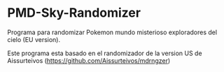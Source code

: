 # PMD-Sky-Randomizer

Programa para randomizar Pokemon mundo misterioso exploradores del cielo (EU version).

Este programa esta basado en el randomizador de la version US de Aissurteivos (https://github.com/Aissurteivos/mdrngzer)
